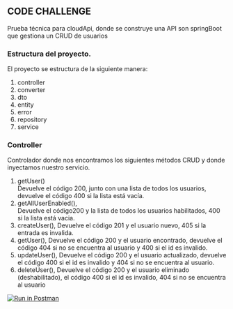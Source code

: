 

## CODE CHALLENGE

Prueba técnica para cloudApi, donde se construye una API son springBoot que gestiona un CRUD  de usuarios

### Estructura del proyecto.
 El proyecto se estructura de la siguiente manera:
  1. controller 
  2. converter
  3. dto
  4. entity
  5. error
  6. repository
  7. service


### Controller
  Controlador donde nos encontramos los siguientes métodos CRUD y donde inyectamos nuestro servicio.
   1. getUser()  
    Devuelve el código 200, junto con una lista de todos los usuarios, devuelve el código 400 si la lista está vacía.
   2. getAllUserEnabled(),  
    Devuelve el código200 y la lista de todos los usuarios habilitados, 400 si la lista está vacia.
   3. createUser(), 
    Devuelve el código 201 y el usuario nuevo, 405 si la entrada es invalida.
   4. getUser(), 
    Devuelve el código 200 y el usuario encontrado, devuelve el código 404 si no se encuentra al usuario y 400 si el id es invalido.
   5. updateUser(), 
   Devuelve el código 200 y el usuario actualizado, devuelve el código 400 si el id es invalido y 404 si no se encuentra al usuario.
   6. deleteUser(), 
   Devuelve el código 200 y el usuario eliminado (deshabilitado), el código  400 si el id es invalido, 404 si no se encuentra al usuario
   
 

[![Run in Postman](https://run.pstmn.io/button.svg)](https://app.getpostman.com/run-collection/a10b0ad51a2f8ff58ab7)

